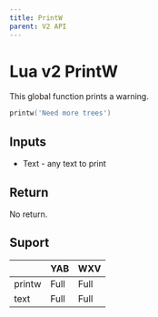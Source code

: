 ```yaml
---
title: PrintW
parent: V2 API
---
```

# Lua v2 PrintW
This global function prints a warning.

```lua
printw('Need more trees')
```

## Inputs
- Text - any text to print

## Return
No return.

## Suport

|        | YAB  | WXV  |
| ------ | ---- | ---- |
| printw | Full | Full |
| text   | Full | Full |
